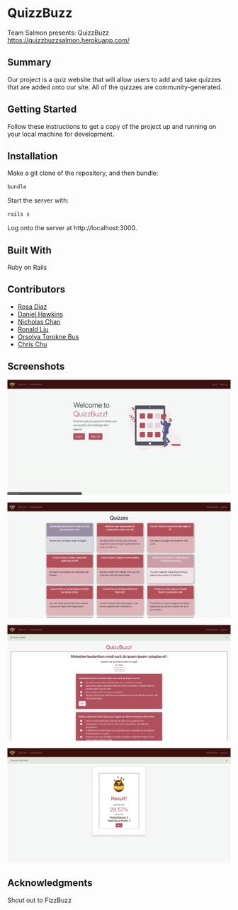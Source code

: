 # QuizzBuzz

Team Salmon presents: QuizzBuzz https://quizzbuzzsalmon.herokuapp.com/


## Summary

Our project is a quiz website that will allow users to add and take quizzes that are added onto our site. All of the quizzes are community-generated. 

## Getting Started

Follow these instructions to get a copy of the project up and running on your local machine for development.

## Installation

Make a git clone of the repository, and then bundle:

```bash
bundle
```

Start the server with: 
```bash
rails s
```

Log onto the server at http://localhost:3000.


## Built With

Ruby on Rails 

## Contributors

- [Rosa Diaz](https://github.com/rosadiaz)
- [Daniel Hawkins](https://github.com/dockhands)
- [Nicholas Chan](https://github.com/LeoBotti)
- [Ronald Liu](https://github.com/rkkl1337)
- [Orsolya Torokne Bus](https://github.com/orsolyabus)
- [Chris Chu](https://github.com/chrischu5)

## Screenshots

![Home Landing Page](./app/assets/images/Screen1.png)

![Quizzes Index Page](./app/assets/images/Screen2.png)

![Quiz Show](./app/assets/images/Screen4.png)

![Quiz Results Show](./app/assets/images/Screen5.png)

## Acknowledgments

Shout out to FizzBuzz

